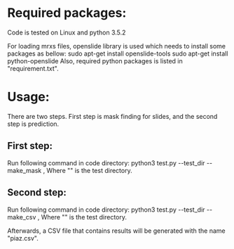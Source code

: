 # Required packages:
Code is tested on Linux and python 3.5.2

For loading mrxs files, openslide library is used which needs to install some packages as bellow:
	sudo apt-get install openslide-tools
	sudo apt-get install python-openslide
Also, required python packages is listed in "requirement.txt".


# Usage:
There are two steps. First step is mask finding for slides, and the second step is prediction.

## First step:
Run following command in code directory:
	python3 test.py --test_dir <TESTDIR> --make_mask
, Where  "<TESTDIR>" is the test directory.

## Second step:
Run following command in code directory:
	python3 test.py --test_dir <TESTDIR> --make_csv
, Where  "<TESTDIR>" is the test directory.

Afterwards, a CSV file that contains results will be generated with the name "piaz.csv".

